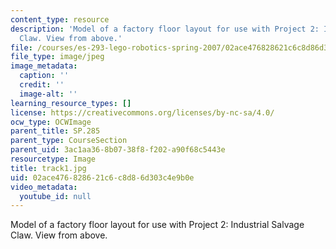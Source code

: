 ```yaml
---
content_type: resource
description: 'Model of a factory floor layout for use with Project 2: Industrial Salvage
  Claw. View from above.'
file: /courses/es-293-lego-robotics-spring-2007/02ace476828621c6c8d86d303c4e9b0e_track1.jpg
file_type: image/jpeg
image_metadata:
  caption: ''
  credit: ''
  image-alt: ''
learning_resource_types: []
license: https://creativecommons.org/licenses/by-nc-sa/4.0/
ocw_type: OCWImage
parent_title: SP.285
parent_type: CourseSection
parent_uid: 3ac1aa36-8b07-38f8-f202-a90f68c5443e
resourcetype: Image
title: track1.jpg
uid: 02ace476-8286-21c6-c8d8-6d303c4e9b0e
video_metadata:
  youtube_id: null
---
```

Model of a factory floor layout for use with Project 2: Industrial Salvage Claw. View from above.